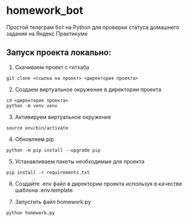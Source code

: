 # homework_bot
Простой телеграм бот на Python для проверки статуса домашнего задания на Яндекс Практикуме

## Запуск проекта локально:
1. Скачиваем проект с гитхаба
```commandline
git clone <ссылка на проект> <директория проекта>
```
2. Создаем виртуальное окружение в директории проекта
```commandline
cd <директория проекта>
python -m venv venv
```
3. Активируем виртуальное окружение
```commandline
source env/bin/activate
```
4. Обновляем pip
```commandline
python -m pip install --upgrade pip
```
5. Устанавливаем пакеты необходимые для проекта
```commandline
pip install -r requirements.txt
```
6. Создайте .env файл в директории проекта используя в качестве шаблона .env.template

7. Запустить файл homework.py
```commandline
python homework.py
```
